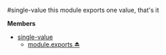 <a name="module_single-value"></a>
#single-value
this module exports one value, that's it

**Members**

* [single-value](#module_single-value)
  * [module.exports ⏏](#module_single-value)

